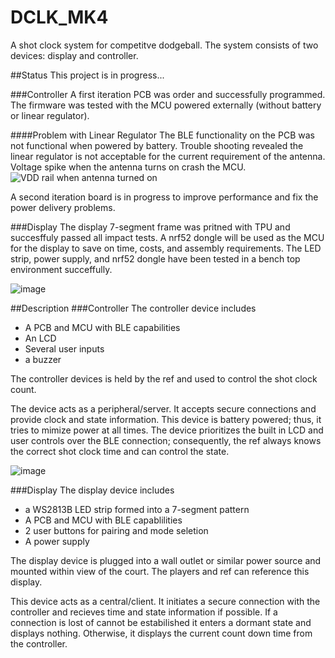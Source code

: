 # DCLK_MK4

A shot clock system for competitve dodgeball. The system consists of two devices: display and controller.

##Status
This project is in progress...

###Controller
A first iteration PCB was order and successfully programmed. The firmware was tested with the MCU powered externally (without battery or linear regulator).

####Problem with Linear Regulator
The BLE functionality on the PCB was not functional when powered by battery. Trouble shooting revealed the linear regulator is not acceptable for the current requirement of the antenna. Voltage spike when the antenna turns on crash the MCU.
![VDD rail when antenna turned on](https://github.com/ebertmx/DODGECLOCK_MK4/assets/87283949/7e6d919e-b373-41c0-876a-24a9da3ff127)

A second iteration board is in progress to improve performance and fix the power delivery problems.

###Display
The display 7-segment frame was pritned with TPU and succesffuly passed all impact tests.
A nrf52 dongle will be used as the MCU for the display to save on time, costs, and assembly requirements.
The LED strip, power supply, and nrf52 dongle have been tested in a bench top environment succeffully.

![image](https://github.com/ebertmx/DODGECLOCK_MK4/assets/87283949/9de9cff6-2c16-4b95-a077-c568292037b8)

##Description
###Controller
The controller device includes
- A PCB and MCU with BLE capabilities
- An LCD
- Several user inputs
- a buzzer

The controller devices is held by the ref and used to control the shot clock count. 

The device acts as a peripheral/server. It accepts secure connections and provide clock and state information. This device is battery powered; thus, it tries to mimize power at all times. The device prioritizes the built in LCD and user controls over the BLE connection; consequently, the ref always knows the correct shot clock time and can control the state.

![image](https://github.com/ebertmx/DODGECLOCK_MK4/assets/87283949/3552f4a8-60b5-484d-9c1b-a054e468b64c)


###Display
The display device includes
- a WS2813B LED strip formed into a 7-segment pattern
- A PCB and MCU with BLE capablilities
- 2 user buttons for pairing and mode seletion
- A power supply

The display device is plugged into a wall outlet or similar power source and mounted within view of the court. The players and ref can reference this display. 

This device acts as a central/client. It initiates a secure connection with the controller and recieves time and state information if possible. If a connection is lost of cannot be estabilished it enters a dormant state and displays nothing. Otherwise, it displays the current count down time from the controller.


 
